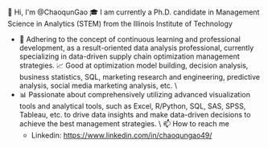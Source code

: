 👋 Hi, I'm @ChaoqunGao
🎓 I am currently a Ph.D. candidate in Management Science in Analytics (STEM) from the Illinois Institute of Technology
- 🌟 Adhering to the concept of continuous learning and professional development, as a result-oriented data analysis professional, currently specializing in data-driven supply chain optimization management strategies.
📈 Good at optimization model building, decision analysis, business statistics, SQL, marketing research and engineering, predictive analysis, social media marketing analysis, etc. \\
- 📊 Passionate about comprehensively utilizing advanced visualization tools and analytical tools, such as Excel, R/Python, SQL, SAS, SPSS, Tableau, etc. to drive data insights and make data-driven decisions to achieve the best management strategies. \\
📫 How to reach me 
  - Linkedin: https://www.linkedin.com/in/chaoqungao49/

<!---
ChaoqunGao/ChaoqunGao is a ✨ special ✨ repository because its `README.md` (this file) appears on your GitHub profile.
You can click the Preview link to take a look at your changes.
--->
